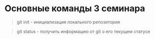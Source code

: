 # Основные команды 3 семинара

> git init - инициализация локального репозитория

> git status - получить информацию от git о его текущем статусе